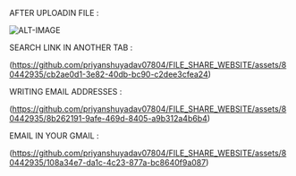 
AFTER UPLOADIN FILE :

![ALT-IMAGE](https://github.com/priyanshuyadav07804/FILE_SHARE_WEBSITE/assets/80442935/215b7345-0418-4f4c-9205-acb83c0c5917)

SEARCH LINK IN ANOTHER TAB : 

(https://github.com/priyanshuyadav07804/FILE_SHARE_WEBSITE/assets/80442935/cb2ae0d1-3e82-40db-bc90-c2dee3cfea24)

WRITING EMAIL ADDRESSES : 

(https://github.com/priyanshuyadav07804/FILE_SHARE_WEBSITE/assets/80442935/8b262191-9afe-469d-8405-a9b312a4b6b4)

EMAIL IN YOUR GMAIL :

(https://github.com/priyanshuyadav07804/FILE_SHARE_WEBSITE/assets/80442935/108a34e7-da1c-4c23-877a-bc8640f9a087)
